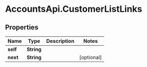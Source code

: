 # AccountsApi.CustomerListLinks

## Properties
Name | Type | Description | Notes
------------ | ------------- | ------------- | -------------
**self** | **String** |  | 
**next** | **String** |  | [optional] 
